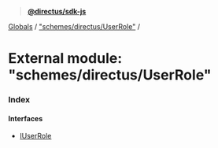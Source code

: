 > **[@directus/sdk-js](../README.md)**

[Globals](../README.md) / ["schemes/directus/UserRole"](_schemes_directus_userrole_.md) /

# External module: "schemes/directus/UserRole"

### Index

#### Interfaces

* [IUserRole](../interfaces/_schemes_directus_userrole_.iuserrole.md)